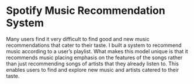 # Spotify Music Recommendation System
Many users find it very difficult to find good and new music recommendations that cater to their taste. I built a system to recommend music according to a user’s playlist. What makes this model unique is that it recommends music placing emphasis on the features of the songs rather than just recommending songs of artists that they already listen to. This enables users to find and explore new music and artists catered to their taste.
